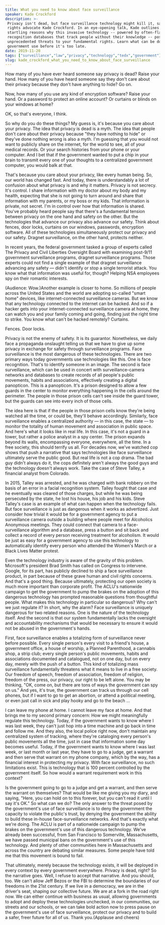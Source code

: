 ```yaml
---
title: What you need to know about face surveillance
speaker: Kade Crockford
description: >-
 Privacy isn't dead, but face surveillance technology might kill it, says civil
 rights advocate Kade Crockford. In an eye-opening talk, Kade outlines the
 startling reasons why this invasive technology -- powered by often-flawed facial
 recognition databases that track people without their knowledge -- poses
 unprecedented threats to your fundamental rights. Learn what can be done to ban
 government use before it's too late.
date: 2019-11-20
tags: ["surveillance","law","privacy","technology","tedx","government"]
slug: kade_crockford_what_you_need_to_know_about_face_surveillance
---
```


How many of you have ever heard someone say privacy is dead? Raise your hand. How many of
you have heard someone say they don't care about their privacy because they don't have
anything to hide? Go on.

Now, how many of you use any kind of encryption software? Raise your hand. Or a password
to protect an online account? Or curtains or blinds on your windows at
home?

OK, so that's everyone, I think.

So why do you do these things? My guess is, it's because you care about your privacy. The
idea that privacy is dead is a myth. The idea that people don't care about their privacy
because "they have nothing to hide" or they've done nothing wrong is also a myth. I'm
guessing that you would not want to publicly share on the internet, for the world to see,
all of your medical records. Or your search histories from your phone or your computer.
And I bet that if the government wanted to put a chip in your brain to transmit every one
of your thoughts to a centralized government computer, you would balk at
that.

That's because you care about your privacy, like every human being. So, our world has
changed fast. And today, there is understandably a lot of confusion about what privacy is
and why it matters. Privacy is not secrecy. It's control. I share information with my
doctor about my body and my health, expecting that she is not going to turn around and
share that information with my parents, or my boss or my kids. That information is
private, not secret. I'm in control over how that information is shared. You've probably
heard people say that there's a fundamental tension between privacy on the one hand and
safety on the other. But the technologies that advance our privacy also advance our
safety. Think about fences, door locks, curtains on our windows, passwords, encryption
software. All of these technologies simultaneously protect our privacy and our
safety. Dragnet surveillance, on the other hand, protects neither.

In recent years, the federal government tasked a group of experts called The Privacy and
Civil Liberties Oversight Board with examining post-9/11 government surveillance programs,
dragnet surveillance programs. Those experts could not find a single example of that
dragnet surveillance advancing any safety — didn't identify or stop a single terrorist
attack. You know what that information was useful for, though? Helping NSA employees spy
on their romantic interests.

(Audience: Wow.)Another example is closer to home. So millions of people across the United
States and the world are adopting so-called "smart home" devices, like internet-connected
surveillance cameras. But we know that any technology connected to the internet can be
hacked. And so if a hacker gets into your internet-connected surveillance camera at home,
they can watch you and your family coming and going, finding just the right time to
strike. You know what can't be hacked remotely? Curtains.

Fences. Door locks.

Privacy is not the enemy of safety. It is its guarantor. Nonetheless, we daily face a
propaganda onslaught telling us that we have to give up some privacy in exchange for
safety through surveillance programs. Face surveillance is the most dangerous of these
technologies. There are two primary ways today governments use technologies like this. One
is face recognition. That's to identify someone in an image. The second is face
surveillance, which can be used in concert with surveillance-camera networks and databases
to create records of all people's public movements, habits and associations, effectively
creating a digital panopticon. This is a panopticon. It's a prison designed to allow a few
guards in the center to monitor everything happening in the cells around the perimeter.
The people in those prison cells can't see inside the guard tower, but the guards can see
into every inch of those cells.

The idea here is that if the people in those prison cells know they're being watched all
the time, or could be, they'll behave accordingly. Similarly, face surveillance enables a
centralized authority — in this case, the state — to monitor the totality of human
movement and association in public space. And here's what it looks like in real life. In
this case, it's not a guard in a tower, but rather a police analyst in a spy center. The
prison expands beyond its walls, encompassing everyone, everywhere, all the time. In a
free society, this should terrify us all. For decades now, we've watched cop shows that
push a narrative that says technologies like face surveillance ultimately serve the public
good. But real life is not a cop drama. The bad guy didn't always do it, the cops
definitely aren't always the good guys and the technology doesn't always work. Take the
case of Steve Talley, a financial analyst from Colorado.

In 2015, Talley was arrested, and he was charged with bank robbery on the basis of an
error in a facial recognition system. Talley fought that case and he eventually was
cleared of those charges, but while he was being persecuted by the state, he lost his
house, his job and his kids. Steve Talley's case is an example of what can happen when the
technology fails. But face surveillance is just as dangerous when it works as
advertized. Just consider how trivial it would be for a government agency to put a
surveillance camera outside a building where people meet for Alcoholics Anonymous
meetings. They could connect that camera to a face-surveillance algorithm and a database,
press a button and sit back and collect a record of every person receiving treatment for
alcoholism. It would be just as easy for a government agency to use this technology to
automatically identify every person who attended the Women's March or a Black Lives Matter
protest.

Even the technology industry is aware of the gravity of this problem. Microsoft's
president Brad Smith has called on Congress to intervene. Google, for its part, has
publicly declined to ship a face surveillance product, in part because of these grave
human and civil rights concerns. And that's a good thing. Because ultimately, protecting
our open society is much more important than corporate profit. The ACLU's nationwide
campaign to get the government to pump the brakes on the adoption of this dangerous
technology has prompted reasonable questions from thoughtful people. What makes this
technology in particular so dangerous? Why can't we just regulate it? In short, why the
alarm? Face surveillance is uniquely dangerous for two related reasons. One is the nature
of the technology itself. And the second is that our system fundamentally lacks the
oversight and accountability mechanisms that would be necessary to ensure it would not be
abused in the government's hands.

First, face surveillance enables a totalizing form of surveillance never before possible.
Every single person's every visit to a friend's house, a government office, a house of
worship, a Planned Parenthood, a cannabis shop, a strip club; every single person's public
movements, habits and associations documented and catalogued, not on one day, but on every
day, merely with the push of a button. This kind of totalizing mass surveillance
fundamentally threatens what it means to live in a free society. Our freedom of speech,
freedom of association, freedom of religion, freedom of the press, our privacy, our right
to be left alone. You may be thinking, "OK, come on, but there are tons of ways the
government can spy on us." And yes, it's true, the government can track us through our
cell phones, but if I want to go to get an abortion, or attend a political meeting, or
even just call in sick and play hooky and go to the beach ...

I can leave my phone at home. I cannot leave my face at home. And that brings me to my
second primary concern: How we might meaningfully regulate this technology. Today, if the
government wants to know where I was last week, they can't just hop into a time machine
and go back in time and follow me. And they also, the local police right now, don't
maintain any centralized system of tracking, where they're cataloging every person's
public movements all the time, just in case that information some day becomes useful.
Today, if the government wants to know where I was last week, or last month or last year,
they have to go to a judge, get a warrant and then serve that warrant on my phone company,
which by the way, has a financial interest in protecting my privacy. With face
surveillance, no such limitations exist. This is technology that is 100 percent controlled
by the government itself. So how would a warrant requirement work in this
context?

Is the government going to go to a judge and get a warrant, and then serve the warrant on
themselves? That would be like me giving you my diary, and saying, "Here, you can hold on
to this forever, but you can't read it until I say it's OK." So what can we do? The only
answer to the threat posed by the government's use of face surveillance is to deny the
government the capacity to violate the public's trust, by denying the government the
ability to build these in-house face-surveillance networks. And that's exactly what we're
doing. The ACLU is part of a nationwide campaign to pump the brakes on the government's
use of this dangerous technology. We've already been successful, from San Francisco to
Somerville, Massachusetts, we have passed municipal bans on the government's use of this
technology. And plenty of other communities here in Massachusetts and across the country
are debating similar measures. Some people have told me that this movement is bound to
fail.

That ultimately, merely because the technology exists, it will be deployed in every
context by every government everywhere. Privacy is dead, right? So the narrative goes.
Well, I refuse to accept that narrative. And you should, too. We can't allow Jeff Bezos or
the FBI to determine the boundaries of our freedoms in the 21st century. If we live in a
democracy, we are in the driver's seat, shaping our collective future. We are at a fork in
the road right now. We can either continue with business as usual, allowing governments to
adopt and deploy these technologies unchecked, in our communities, our streets and our
schools, or we can take bold action now to press pause on the government's use of face
surveillance, protect our privacy and to build a safer, freer future for all of us. Thank
you.(Applause and cheers)

<!--
ad_duration=3.33
comment_count=37
event="TEDxCambridgeSalon"
external_duration=0
external_start_time=0
has_talk_citation=1
intro_duration=11.82
is_subtitle_required="False"
is_talk_featured="True"
language="en"
language_swap="False"
native_language="en"
number_of_related_talks=6
number_of_speakers=1
number_of_subtitled_videos=10
number_of_tags=6
number_of_talk_download_languages=10
number_of_talk_more_resources=0
number_of_talk_recommendations=1
number_of_talks_take_actions=1
post_ad_duration=0.83
published_timestamp="2020-05-07 15:54:08"
recording_date="2019-11-20"
speaker_description="Privacy advocate"
speaker_is_published=1
speaker_name="Kade Crockford"
talk_more_resources=[]
talk_name="What you need to know about face surveillance"
talk_recommendations_blurb="More resources curated by Kade Crockford"
talks_tags=["surveillance","law","privacy","technology","tedx","government"]
url_audio="https://download.ted.com/talks/KadeCrockford_2019X.mp3?apikey=acme-roadrunner"
url_photo_speaker="https://pe.tedcdn.com/images/ted/fcd1f8cc0c74d7dc90926621f514cdde3a3fc5f6_254x191.jpg"
url_photo_talk="https://s3.amazonaws.com/talkstar-photos/uploads/b271750e-0d3c-4ef4-92f3-79002dd6a2c8/KadeCrockford_2019X-embed.jpg"
url_webpage="https://www.ted.com/talks/kade_crockford_what_you_need_to_know_about_face_surveillance"
video_type_name="TEDx Talk"
-->